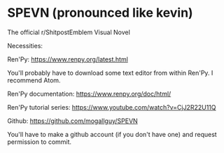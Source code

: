 # SPEVN (pronounced like kevin)
The official r/ShitpostEmblem Visual Novel


Necessities:

Ren'Py:	https://www.renpy.org/latest.html
		
You'll probably have to download some text editor from within Ren'Py. I recommend Atom.
		
Ren'Py documentation: https://www.renpy.org/doc/html/
		
Ren'Py tutorial series: https://www.youtube.com/watch?v=CjJ2R22U11Q
	
Github: https://github.com/mogallguy/SPEVN
		
You'll have to make a github account (if you don't have one) and request permission to commit.
